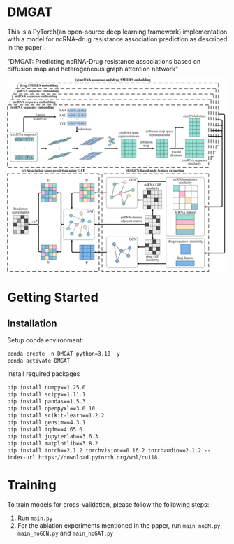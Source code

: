 # DMGAT


This is a PyTorch(an open-source deep learning framework) implementation with a model for ncRNA-drug resistance association prediction as described in the paper：

"DMGAT: Predicting ncRNA-Drug resistance associations based on diffusion map and heterogeneous graph attention network"

![Alt text](fig/ncRNA_flowchart.png?raw=true "DMGAT pipeline")


# Getting Started

## Installation
Setup conda environment:
```
conda create -n DMGAT python=3.10 -y
conda activate DMGAT
```

Install required packages
```
pip install numpy==1.25.0
pip install scipy==1.11.1
pip install pandas==1.5.3
pip install openpyxl==3.0.10
pip install scikit-learn==1.2.2
pip install gensim==4.3.1
pip install tqdm==4.65.0
pip install jupyterlab==3.6.3
pip install matplotlib==3.8.2
pip install torch==2.1.2 torchvision==0.16.2 torchaudio==2.1.2 --index-url https://download.pytorch.org/whl/cu118
```


# Training

To train models for cross-validation, please follow the following steps:
1. Run `main.py` 
2. For the ablation experiments mentioned in the paper, run `main_noDM.py`, `main_noGCN.py` and `main_noGAT.py`
